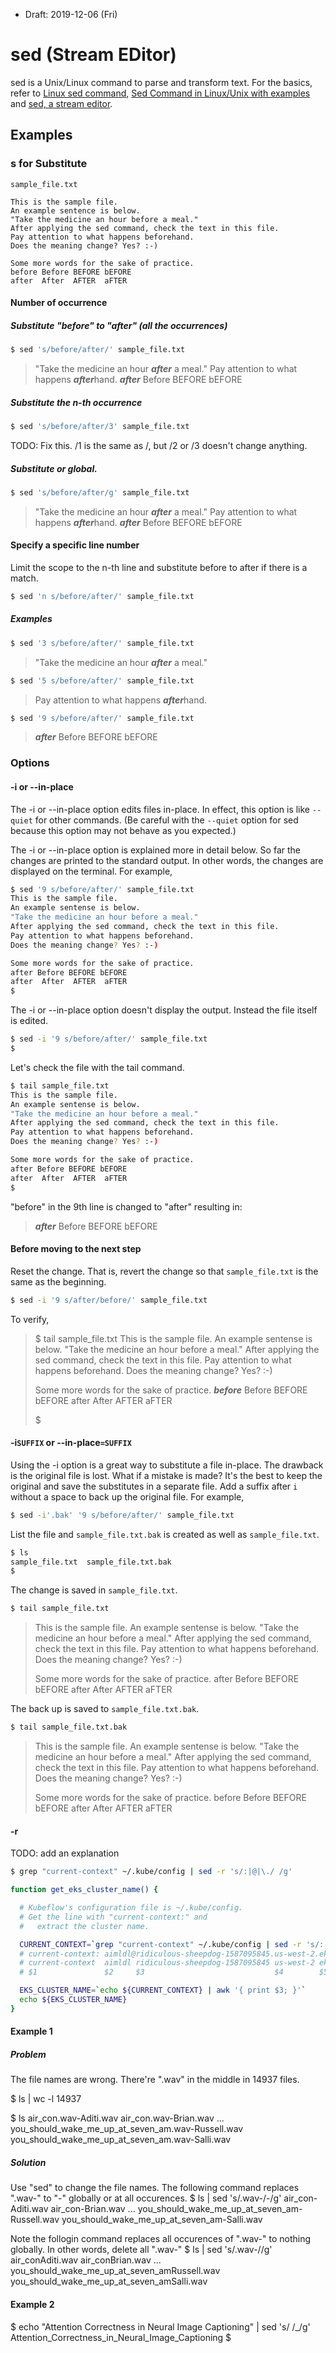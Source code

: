 * Draft:  2019-12-06 (Fri)
# sed (Stream EDitor)
sed is a Unix/Linux command to parse and transform text. For the basics, refer to [Linux sed command](https://www.computerhope.com/unix/used.htm),  [Sed Command in Linux/Unix with examples](https://www.geeksforgeeks.org/sed-command-in-linux-unix-with-examples/) and [sed, a stream editor](https://www.gnu.org/software/sed/manual/sed.html).

## Examples

### s for Substitute

`sample_file.txt`

```text
This is the sample file.
An example sentence is below.
"Take the medicine an hour before a meal."
After applying the sed command, check the text in this file.
Pay attention to what happens beforehand.
Does the meaning change? Yes? :-)

Some more words for the sake of practice.
before Before BEFORE bEFORE
after  After  AFTER  aFTER
```

#### Number of occurrence
##### Substitute "before" to "after" (all the occurrences)
```bash
$ sed 's/before/after/' sample_file.txt
```
> "Take the medicine an hour ***after*** a meal."
> Pay attention to what happens ***after***hand.
> ***after*** Before BEFORE bEFORE

##### Substitute the n-th occurrence

```bash
$ sed 's/before/after/3' sample_file.txt
```
TODO: Fix this. /1 is the same as /, but /2 or /3 doesn't change anything.

##### Substitute  or global.

```bash
$ sed 's/before/after/g' sample_file.txt
```
> "Take the medicine an hour ***after*** a meal."
> Pay attention to what happens ***after***hand.
> ***after*** Before BEFORE bEFORE

#### Specify a specific line number

Limit the scope to the n-th line and substitute before to after if there is a match. 

```bash
$ sed 'n s/before/after/' sample_file.txt
```

##### Examples

```bash
$ sed '3 s/before/after/' sample_file.txt
```

> "Take the medicine an hour ***after*** a meal."

```bash
$ sed '5 s/before/after/' sample_file.txt
```

> Pay attention to what happens ***after***hand.

```bash
$ sed '9 s/before/after/' sample_file.txt
```

> ***after*** Before BEFORE bEFORE

### Options

#### -i or --in-place

The -i or --in-place option edits files in-place. In effect, this option is like `--quiet` for other commands. (Be careful with the `--quiet` option for sed because this option may not behave as you expected.)

The -i or --in-place option is explained more in detail below. So far the changes are printed to the standard output. In other words, the changes are displayed on the terminal. For example, 

```bash
$ sed '9 s/before/after/' sample_file.txt
This is the sample file.
An example sentense is below.
"Take the medicine an hour before a meal."
After applying the sed command, check the text in this file.
Pay attention to what happens beforehand.
Does the meaning change? Yes? :-)

Some more words for the sake of practice.
after Before BEFORE bEFORE
after  After  AFTER  aFTER
$
```

The -i or --in-place option doesn't display the output. Instead the file itself is edited.

```bash
$ sed -i '9 s/before/after/' sample_file.txt
$
```

Let's check the file with the tail command.

```bash
$ tail sample_file.txt 
This is the sample file.
An example sentense is below.
"Take the medicine an hour before a meal."
After applying the sed command, check the text in this file.
Pay attention to what happens beforehand.
Does the meaning change? Yes? :-)

Some more words for the sake of practice.
after Before BEFORE bEFORE
after  After  AFTER  aFTER
$
```

"before" in the 9th line is changed to "after" resulting in:

> ***after*** Before BEFORE bEFORE

#### Before moving to the next step

Reset the change. That is, revert the change so that `sample_file.txt` is the same as the beginning.

```bash
$ sed -i '9 s/after/before/' sample_file.txt
```

To verify, 

> $ tail sample_file.txt 
> This is the sample file.
> An example sentense is below.
> "Take the medicine an hour before a meal."
> After applying the sed command, check the text in this file.
> Pay attention to what happens beforehand.
> Does the meaning change? Yes? :-)
>
> Some more words for the sake of practice.
> ***before*** Before BEFORE bEFORE
> after  After  AFTER  aFTER
>
> $

#### -i`SUFFIX` or --in-place`=SUFFIX`

Using the -i option is a great way to substitute a file in-place. The drawback is the original file is lost. What if a mistake is made? It's the best to keep the original and save the substitutes in a separate file. Add a suffix after `i` without a space to back up the original file. For example,

```bash
$ sed -i'.bak' '9 s/before/after/' sample_file.txt
```

List the file and `sample_file.txt.bak` is created as well as `sample_file.txt`. 

```bash
$ ls
sample_file.txt  sample_file.txt.bak
$
```

The change is saved in `sample_file.txt`.

```bash
$ tail sample_file.txt
```

> This is the sample file.
> An example sentense is below.
> "Take the medicine an hour before a meal."
> After applying the sed command, check the text in this file.
> Pay attention to what happens beforehand.
> Does the meaning change? Yes? :-)
>
> Some more words for the sake of practice.
> after Before BEFORE bEFORE
> after  After  AFTER  aFTER

The back up is saved to `sample_file.txt.bak`.

```bash
$ tail sample_file.txt.bak 
```

> This is the sample file.
> An example sentense is below.
> "Take the medicine an hour before a meal."
> After applying the sed command, check the text in this file.
> Pay attention to what happens beforehand.
> Does the meaning change? Yes? :-)
>
> Some more words for the sake of practice.
> before Before BEFORE bEFORE
> after  After  AFTER  aFTER

#### -r

TODO: add an explanation
```bash
$ grep "current-context" ~/.kube/config | sed -r 's/:|@|\./ /g'
```

```bash
function get_eks_cluster_name() {

  # Kubeflow's configuration file is ~/.kube/config.
  # Get the line with "current-context:" and
  #   extract the cluster name.

  CURRENT_CONTEXT=`grep "current-context" ~/.kube/config | sed -r 's/:|@|\./ /g'`
  # current-context: aimldl@ridiculous-sheepdog-1587095845.us-west-2.eksctl.io
  # current-context  aimldl ridiculous-sheepdog-1587095845 us-west-2 eksctl io
  # $1               $2     $3                             $4        $5     $6

  EKS_CLUSTER_NAME=`echo ${CURRENT_CONTEXT} | awk '{ print $3; }'`
  echo ${EKS_CLUSTER_NAME}
}
```

#### Example 1
##### Problem
The file names are wrong. There're ".wav" in the middle in 14937 files.

$ ls | wc -l
14937

$ ls
air_con.wav-Aditi.wav
air_con.wav-Brian.wav
  ...
you_should_wake_me_up_at_seven_am.wav-Russell.wav
you_should_wake_me_up_at_seven_am.wav-Salli.wav

##### Solution
Use "sed" to change the file names. The following command replaces ".wav-" to "-" globally or at all occurences.
$ ls | sed 's/\.wav-/-/g'
air_con-Aditi.wav
air_con-Brian.wav
  ...
you_should_wake_me_up_at_seven_am-Russell.wav
you_should_wake_me_up_at_seven_am-Salli.wav

Note the follogin command replaces all occurences of ".wav-" to nothing globally. In other words, delete all ".wav-"
$ ls | sed 's/\.wav-//g'
air_conAditi.wav
air_conBrian.wav
  ...
you_should_wake_me_up_at_seven_amRussell.wav
you_should_wake_me_up_at_seven_amSalli.wav

#### Example 2
$ echo "Attention Correctness in Neural Image Captioning" | sed 's/ /_/g'
Attention_Correctness_in_Neural_Image_Captioning
$
